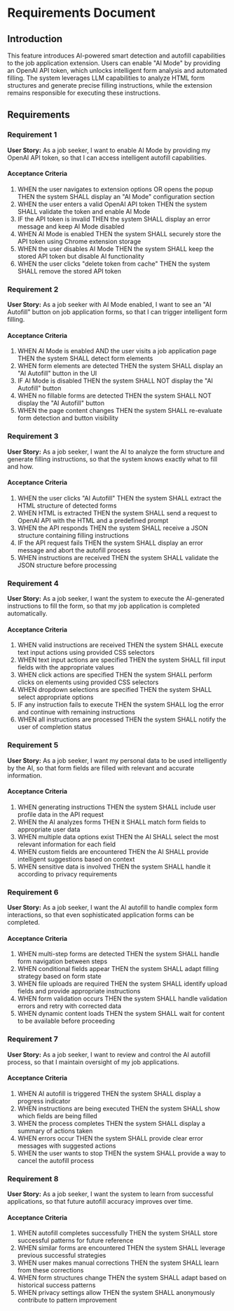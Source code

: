 # Requirements Document

## Introduction

This feature introduces AI-powered smart detection and autofill capabilities to the job application extension. Users can enable "AI Mode" by providing an OpenAI API token, which unlocks intelligent form analysis and automated filling. The system leverages LLM capabilities to analyze HTML form structures and generate precise filling instructions, while the extension remains responsible for executing these instructions.

## Requirements

### Requirement 1

**User Story:** As a job seeker, I want to enable AI Mode by providing my OpenAI API token, so that I can access intelligent autofill capabilities.

#### Acceptance Criteria

1. WHEN the user navigates to extension options OR opens the popup THEN the system SHALL display an "AI Mode" configuration section
2. WHEN the user enters a valid OpenAI API token THEN the system SHALL validate the token and enable AI Mode
3. IF the API token is invalid THEN the system SHALL display an error message and keep AI Mode disabled
4. WHEN AI Mode is enabled THEN the system SHALL securely store the API token using Chrome extension storage
5. WHEN the user disables AI Mode THEN the system SHALL keep the stored API token but disable AI functionality
6. WHEN the user clicks "delete token from cache" THEN the system SHALL remove the stored API token

### Requirement 2

**User Story:** As a job seeker with AI Mode enabled, I want to see an "AI Autofill" button on job application forms, so that I can trigger intelligent form filling.

#### Acceptance Criteria

1. WHEN AI Mode is enabled AND the user visits a job application page THEN the system SHALL detect form elements
2. WHEN form elements are detected THEN the system SHALL display an "AI Autofill" button in the UI
3. IF AI Mode is disabled THEN the system SHALL NOT display the "AI Autofill" button
4. WHEN no fillable forms are detected THEN the system SHALL NOT display the "AI Autofill" button
5. WHEN the page content changes THEN the system SHALL re-evaluate form detection and button visibility

### Requirement 3

**User Story:** As a job seeker, I want the AI to analyze the form structure and generate filling instructions, so that the system knows exactly what to fill and how.

#### Acceptance Criteria

1. WHEN the user clicks "AI Autofill" THEN the system SHALL extract the HTML structure of detected forms
2. WHEN HTML is extracted THEN the system SHALL send a request to OpenAI API with the HTML and a predefined prompt
3. WHEN the API responds THEN the system SHALL receive a JSON structure containing filling instructions
4. IF the API request fails THEN the system SHALL display an error message and abort the autofill process
5. WHEN instructions are received THEN the system SHALL validate the JSON structure before processing

### Requirement 4

**User Story:** As a job seeker, I want the system to execute the AI-generated instructions to fill the form, so that my job application is completed automatically.

#### Acceptance Criteria

1. WHEN valid instructions are received THEN the system SHALL execute text input actions using provided CSS selectors
2. WHEN text input actions are specified THEN the system SHALL fill input fields with the appropriate values
3. WHEN click actions are specified THEN the system SHALL perform clicks on elements using provided CSS selectors
4. WHEN dropdown selections are specified THEN the system SHALL select appropriate options
5. IF any instruction fails to execute THEN the system SHALL log the error and continue with remaining instructions
6. WHEN all instructions are processed THEN the system SHALL notify the user of completion status

### Requirement 5

**User Story:** As a job seeker, I want my personal data to be used intelligently by the AI, so that form fields are filled with relevant and accurate information.

#### Acceptance Criteria

1. WHEN generating instructions THEN the system SHALL include user profile data in the API request
2. WHEN the AI analyzes forms THEN it SHALL match form fields to appropriate user data
3. WHEN multiple data options exist THEN the AI SHALL select the most relevant information for each field
4. WHEN custom fields are encountered THEN the AI SHALL provide intelligent suggestions based on context
5. WHEN sensitive data is involved THEN the system SHALL handle it according to privacy requirements

### Requirement 6

**User Story:** As a job seeker, I want the AI autofill to handle complex form interactions, so that even sophisticated application forms can be completed.

#### Acceptance Criteria

1. WHEN multi-step forms are detected THEN the system SHALL handle form navigation between steps
2. WHEN conditional fields appear THEN the system SHALL adapt filling strategy based on form state
3. WHEN file uploads are required THEN the system SHALL identify upload fields and provide appropriate instructions
4. WHEN form validation occurs THEN the system SHALL handle validation errors and retry with corrected data
5. WHEN dynamic content loads THEN the system SHALL wait for content to be available before proceeding

### Requirement 7

**User Story:** As a job seeker, I want to review and control the AI autofill process, so that I maintain oversight of my job applications.

#### Acceptance Criteria

1. WHEN AI autofill is triggered THEN the system SHALL display a progress indicator
2. WHEN instructions are being executed THEN the system SHALL show which fields are being filled
3. WHEN the process completes THEN the system SHALL display a summary of actions taken
4. WHEN errors occur THEN the system SHALL provide clear error messages with suggested actions
5. WHEN the user wants to stop THEN the system SHALL provide a way to cancel the autofill process

### Requirement 8

**User Story:** As a job seeker, I want the system to learn from successful applications, so that future autofill accuracy improves over time.

#### Acceptance Criteria

1. WHEN autofill completes successfully THEN the system SHALL store successful patterns for future reference
2. WHEN similar forms are encountered THEN the system SHALL leverage previous successful strategies
3. WHEN user makes manual corrections THEN the system SHALL learn from these corrections
4. WHEN form structures change THEN the system SHALL adapt based on historical success patterns
5. WHEN privacy settings allow THEN the system SHALL anonymously contribute to pattern improvement